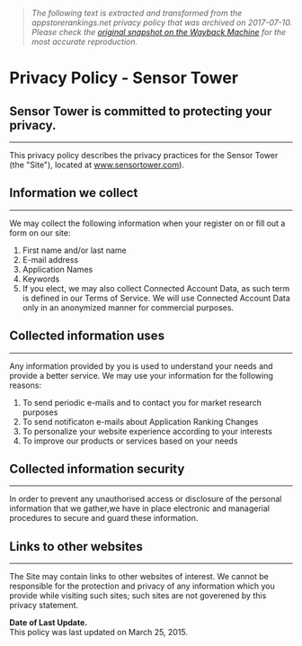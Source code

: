 > *The following text is extracted and transformed from the appstorerankings.net privacy policy that was archived on 2017-07-10. Please check the [original snapshot on the Wayback Machine](https://web.archive.org/web/20170710123825id_/https%3A//sensortower.com/privacy) for the most accurate reproduction.*

# Privacy Policy - Sensor Tower

## Sensor Tower is committed to protecting your privacy.

* * *

This privacy policy describes the privacy practices for the Sensor Tower (the "Site"), located at www.sensortower.com).

  


## Information we collect

* * *

We may collect the following information when your register on or fill out a form on our site:

  1. First name and/or last name
  2. E-mail address
  3. Application Names
  4. Keywords
  5. If you elect, we may also collect Connected Account Data, as such term is defined in our Terms of Service. We will use Connected Account Data only in an anonymized manner for commercial purposes.

  


## Collected information uses

* * *

Any information provided by you is used to understand your needs and provide a better service. We may use your information for the following reasons:

  1. To send periodic e-mails and to contact you for market research purposes
  2. To send notificaton e-mails about Application Ranking Changes
  3. To personalize your website experience according to your interests
  4. To improve our products or services based on your needs

  


## Collected information security

* * *

In order to prevent any unauthorised access or disclosure of the personal information that we gather,we have in place electronic and managerial procedures to secure and guard these information.

  


## Links to other websites

* * *

The Site may contain links to other websites of interest. We cannot be responsible for the protection and privacy of any information which you provide while visiting such sites; such sites are not goverened by this privacy statement.

**Date of Last Update.**  
This policy was last updated on March 25, 2015.
